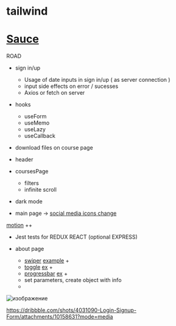 # tailwind

# [ Sauce ](https://www.frontendmentor.io/)

 ROAD
 
   - sign in/up
       - Usage of date inputs in sign in/up ( as server connection )
       - input side effects on error / sucesses
       - Axios or fetch on server

   - hooks 
      - useForm
      - useMemo
      - useLazy
      - useCallback
   
  - download files on course page
   
  - header
  
  - coursesPage 
     - filters 
     - infinite scroll 
  
  - dark mode
  
  - main page -> [social media icons change](https://codepen.io/abdelrhmansaid/pen/OJRNOpQ)

[motion](https://www.youtube.com/watch?v=FdrEjwymzdY)  ++
  - Jest tests for REDUX REACT (optional EXPRESS)
 
 
 - about page
     - [swiper](https://swiperjs.com/react) [example](https://codesandbox.io/s/pehyce?file=/src/App.jsx) +
     - [toggle](https://aaronshaf.github.io/react-toggle/) [ex](https://freefrontend.com/css-toggle-switches/) +
     - [progressbar](https://codepen.io/juanigallo/pen/WNbZgmV) [ex](https://freefrontend.com/react-progress-bars/) +
     - set parameters, create object with info
     - 
![изображение](https://user-images.githubusercontent.com/31801595/162470330-d375d6b9-1b74-4069-96e1-b4734fcd68b8.png)

https://dribbble.com/shots/4031090-Login-Signup-Form/attachments/10158631?mode=media


